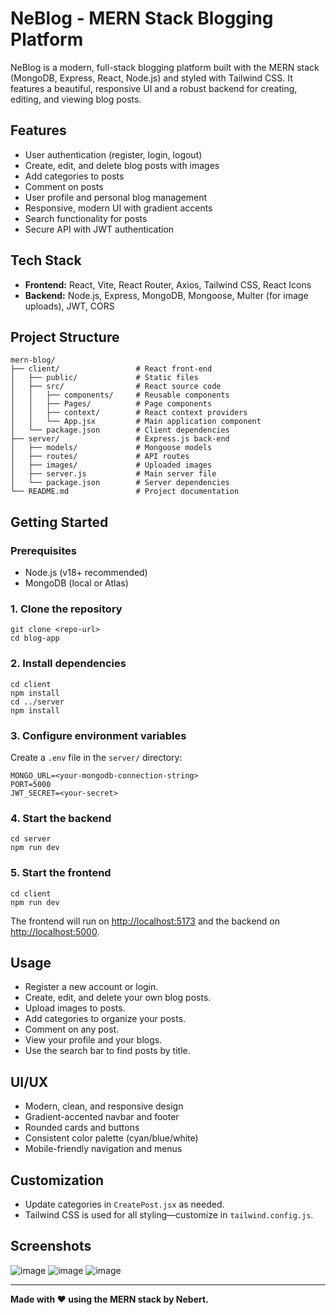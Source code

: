 # NeBlog - MERN Stack Blogging Platform

NeBlog is a modern, full-stack blogging platform built with the MERN stack (MongoDB, Express, React, Node.js) and styled with Tailwind CSS. It features a beautiful, responsive UI and a robust backend for creating, editing, and viewing blog posts.

## Features

- User authentication (register, login, logout)
- Create, edit, and delete blog posts with images
- Add categories to posts
- Comment on posts
- User profile and personal blog management
- Responsive, modern UI with gradient accents
- Search functionality for posts
- Secure API with JWT authentication

## Tech Stack

- **Frontend:** React, Vite, React Router, Axios, Tailwind CSS, React Icons
- **Backend:** Node.js, Express, MongoDB, Mongoose, Multer (for image uploads), JWT, CORS

## Project Structure

```
mern-blog/
├── client/                 # React front-end
│   ├── public/             # Static files
│   ├── src/                # React source code
│   │   ├── components/     # Reusable components
│   │   ├── Pages/          # Page components
│   │   ├── context/        # React context providers
│   │   └── App.jsx         # Main application component
│   └── package.json        # Client dependencies
├── server/                 # Express.js back-end
│   ├── models/             # Mongoose models
│   ├── routes/             # API routes
│   ├── images/             # Uploaded images
│   ├── server.js           # Main server file
│   └── package.json        # Server dependencies
└── README.md               # Project documentation
```

## Getting Started

### Prerequisites
- Node.js (v18+ recommended)
- MongoDB (local or Atlas)

### 1. Clone the repository
```
git clone <repo-url>
cd blog-app
```

### 2. Install dependencies
```
cd client
npm install
cd ../server
npm install
```

### 3. Configure environment variables
Create a `.env` file in the `server/` directory:
```
MONGO_URL=<your-mongodb-connection-string>
PORT=5000
JWT_SECRET=<your-secret>
```

### 4. Start the backend
```
cd server
npm run dev
```

### 5. Start the frontend
```
cd client
npm run dev
```

The frontend will run on [http://localhost:5173](http://localhost:5173) and the backend on [http://localhost:5000](http://localhost:5000).

## Usage
- Register a new account or login.
- Create, edit, and delete your own blog posts.
- Upload images to posts.
- Add categories to organize your posts.
- Comment on any post.
- View your profile and your blogs.
- Use the search bar to find posts by title.

## UI/UX
- Modern, clean, and responsive design
- Gradient-accented navbar and footer
- Rounded cards and buttons
- Consistent color palette (cyan/blue/white)
- Mobile-friendly navigation and menus

## Customization
- Update categories in `CreatePost.jsx` as needed.
- Tailwind CSS is used for all styling—customize in `tailwind.config.js`.

## Screenshots
![image](https://github.com/user-attachments/assets/212c2421-7023-47e0-8d47-75662794c922)
![image](https://github.com/user-attachments/assets/3bc20f9f-fc4c-4fbc-9cfe-22a860e853fc)
![image](https://github.com/user-attachments/assets/db4b72f8-4c66-4247-9ca3-6010105aadc5)


---

**Made with ❤️ using the MERN stack by Nebert.**
